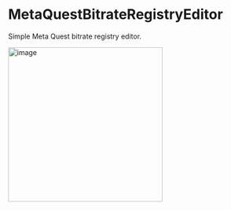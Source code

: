 # MetaQuestBitrateRegistryEditor

Simple Meta Quest bitrate registry editor.

<img width="314" alt="image" src="https://user-images.githubusercontent.com/129348608/230569485-ba007853-70ba-44df-b939-270e66a79a75.png">
